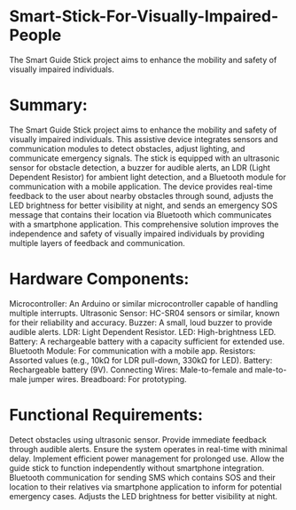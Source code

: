 # Smart-Stick-For-Visually-Impaired-People
The Smart Guide Stick project aims to enhance the mobility and safety of visually impaired individuals.
# Summary:
The Smart Guide Stick project aims to enhance the mobility and safety of visually impaired individuals. This assistive device integrates sensors and communication modules to detect obstacles, adjust lighting, and communicate emergency signals. The stick is equipped with an ultrasonic sensor for obstacle detection, a buzzer for audible alerts, an LDR (Light Dependent Resistor) for ambient light detection, and a Bluetooth module for communication with a mobile application.
The device provides real-time feedback to the user about nearby obstacles through sound, adjusts the LED brightness for better visibility at night, and sends an emergency SOS message that contains their location via Bluetooth which communicates with a smartphone application. This comprehensive solution improves the independence and safety of visually impaired individuals by providing multiple layers of feedback and communication.
# Hardware Components:
Microcontroller: An Arduino or similar microcontroller capable of handling multiple interrupts.
Ultrasonic Sensor: HC-SR04 sensors or similar, known for their reliability and accuracy.
Buzzer: A small, loud buzzer to provide audible alerts.
LDR: Light Dependent Resistor.
LED: High-brightness LED.
Battery: A rechargeable battery with a capacity sufficient for extended use.
Bluetooth Module: For communication with a mobile app.
Resistors: Assorted values (e.g., 10kΩ for LDR pull-down, 330kΩ for LED).
Battery: Rechargeable battery (9V).
Connecting Wires: Male-to-female and male-to-male jumper wires.
Breadboard: For prototyping.
# Functional Requirements:
Detect obstacles using ultrasonic sensor.
Provide immediate feedback through audible alerts.
Ensure the system operates in real-time with minimal delay.
Implement efficient power management for prolonged use.
Allow the guide stick to function independently without smartphone integration.
Bluetooth communication for sending SMS which contains SOS and their location to their relatives via smartphone application to inform for potential emergency cases.
Adjusts the LED brightness for better visibility at night.


